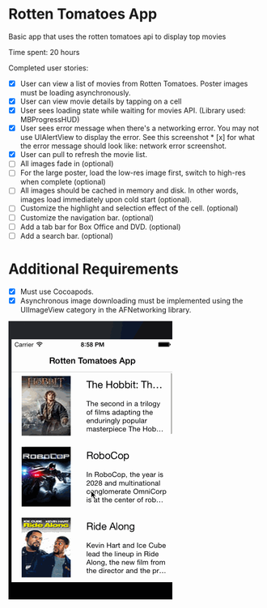 # Rotten Tomatoes App

Basic app that uses the rotten tomatoes api to display top movies

		
Time spent: 20 hours

Completed user stories:

 * [x] User can view a list of movies from Rotten Tomatoes.  Poster images must be loading asynchronously.
 * [x] User can view movie details by tapping on a cell
 * [x] User sees loading state while waiting for movies API.  (Library used: MBProgressHUD)
 * [x] User sees error message when there's a networking error.  You may not use UIAlertView to display the error.  See this screenshot  * [x] for what the error message should look like: network error screenshot.
 * [x] User can pull to refresh the movie list.
 * [ ] All images fade in (optional)
 * [ ] For the large poster, load the low-res image first, switch to high-res when complete (optional)
 * [ ] All images should be cached in memory and disk. In other words, images load immediately upon cold start (optional).
 * [ ] Customize the highlight and selection effect of the cell. (optional)
 * [ ] Customize the navigation bar. (optional)
 * [ ] Add a tab bar for Box Office and DVD. (optional)
 * [ ] Add a search bar. (optional)

 # Additional Requirements

  * [x] Must use Cocoapods.
  * [x] Asynchronous image downloading must be implemented using the UIImageView category in the AFNetworking library.
  
![alt tag](https://raw.githubusercontent.com/tushdante/iOSRottenTomatoes/master/rtTest.gif)